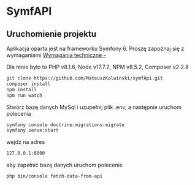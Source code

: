 # SymfAPI


## Uruchomienie projektu

Aplikacja oparta jest na frameworku Symfony 6. Proszę zapoznaj się z wymaganiami
[Wymagania techniczne - ]([https://link-url-here.org](https://symfony.com/doc/current/setup.html#technical-requirements))

Dla mnie było to PHP v8.1.6, Node v17.7.2, NPM v8.5.2, Composer v2.2.8

```sh
git clone https://github.com/MateuszKalwinski/symfApi.git
composer install
npm install
npm run watch
```

Stwórz bazę danych MySql i uzupełnij plik .env, a następnie uruchom polecenia

```sh
symfony console doctrine:migrations:migrate
symfony serve:start
```

wejdź na adres

```sh
127.0.0.1:8000
```
aby zapełnić bazę danych uruchom polecenie 

```sh
php bin/console fetch-data-from-api
```

